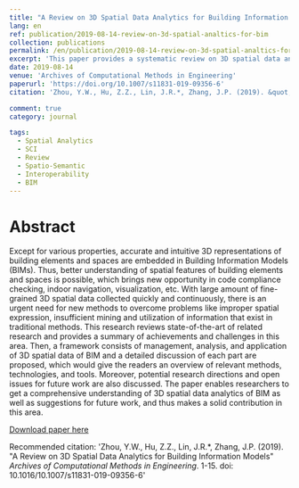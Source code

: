 ```yaml
---
title: "A Review on 3D Spatial Data Analytics for Building Information Models"
lang: en
ref: publication/2019-08-14-review-on-3d-spatial-analtics-for-bim
collection: publications
permalink: /en/publication/2019-08-14-review-on-3d-spatial-analtics-for-bim
excerpt: 'This paper provides a systematic review on 3D spatial data analytics for BIM, state-of-the-art, challenges and potential directions are provided'
date: 2019-08-14
venue: 'Archives of Computational Methods in Engineering'
paperurl: 'https://doi.org/10.1007/s11831-019-09356-6'
citation: 'Zhou, Y.W., Hu, Z.Z., Lin, J.R.*, Zhang, J.P. (2019). &quot;A Review on 3D Spatial Data Analytics for Building Information Models&quot; <i>Archives of Computational Methods in Engineering</i>. 1-15. doi: 10.1016/10.1007/s11831-019-09356-6'

comment: true
category: journal

tags: 
  - Spatial Analytics
  - SCI
  - Review
  - Spatio-Semantic
  - Interoperability
  - BIM
---
```



Abstract
====

Except for various properties, accurate and intuitive 3D representations of building elements and spaces are embedded in Building Information Models (BIMs). Thus, better understanding of spatial features of building elements and spaces is possible, which brings new opportunity in code compliance checking, indoor navigation, visualization, etc. With large amount of fine-grained 3D spatial data collected quickly and continuously, there is an urgent need for new methods to overcome problems like improper spatial expression, insufficient mining and utilization of information that exist in traditional methods. This research reviews state-of-the-art of related research and provides a summary of achievements and challenges in this area. Then, a framework consists of management, analysis, and application of 3D spatial data of BIM and a detailed discussion of each part are proposed, which would give the readers an overview of relevant methods, technologies, and tools. Moreover, potential research directions and open issues for future work are also discussed. The paper enables researchers to get a comprehensive understanding of 3D spatial data analytics of BIM as well as suggestions for future work, and thus makes a solid contribution in this area.

[Download paper here](https://rdcu.be/bOOve)

Recommended citation: 'Zhou, Y.W., Hu, Z.Z., Lin, J.R.*, Zhang, J.P. (2019). &quot;A Review on 3D Spatial Data Analytics for Building Information Models&quot; <i>Archives of Computational Methods in Engineering</i>. 1-15. doi: 10.1016/10.1007/s11831-019-09356-6'